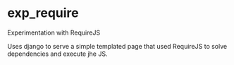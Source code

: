 exp_require
===========

Experimentation with RequireJS

Uses django to serve a simple templated page that used RequireJS to solve dependencies and execute jhe JS.


